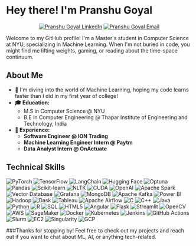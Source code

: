 # Hey there! I'm Pranshu Goyal

<p align="center"> 
<a href="https://www.linkedin.com/in/pranshu-goyal-436814217" target="blank"><img src="https://img.shields.io/badge/LinkedIn-Connect-blue?logo=linkedin&style=for-the-badge" alt="Pranshu Goyal LinkedIn" /></a>
<a href="mailto:pg2592@nyu.edu" target="blank"><img src="https://img.shields.io/badge/Email-Contact-blue?logo=gmail&style=for-the-badge" alt="Pranshu Goyal Email" /></a>
</p>

Welcome to my GitHub profile! I'm a Master's student in Computer Science at NYU, specializing in Machine Learning. When I'm not buried in code, you might find me lifting weights, gaming, or reading about the time-space continuum.

## About Me

- **🔭** I'm diving into the world of Machine Learning, hoping my code learns faster than I did in my first year of college!
- **🎓 Education:** 
  - M.S in Computer Science @ NYU 
  - B.E in Computer Engineering @ Thapar Institute of Engineering and Technology, India
- **💼 Experience:** 
  - **Software Engineer @ ION Trading** 
  - **Machine Learning Engineer Intern @ Paytm** 
  - **Data Analyst Intern @ OnActuate** 

## Technical Skills

<p align="left">
  <!-- Machine Learning and AI -->
  <img src="https://img.shields.io/badge/PyTorch-%23EE4C2C.svg?style=for-the-badge&logo=PyTorch&logoColor=white" alt="PyTorch"/>
  <img src="https://img.shields.io/badge/TensorFlow-%23FF6F00.svg?style=for-the-badge&logo=TensorFlow&logoColor=white" alt="TensorFlow"/>
  <img src="https://img.shields.io/badge/LangChain-%2300A1E4.svg?style=for-the-badge&logo=LangChain&logoColor=white" alt="LangChain"/>
  <img src="https://img.shields.io/badge/HuggingFace-%23FFD700.svg?style=for-the-badge&logo=HuggingFace&logoColor=white" alt="Hugging Face"/>
  <img src="https://img.shields.io/badge/Optuna-%23E74C3C.svg?style=for-the-badge&logo=Optuna&logoColor=white" alt="Optuna"/>
  <img src="https://img.shields.io/badge/Pandas-%23150458.svg?style=for-the-badge&logo=Pandas&logoColor=white" alt="Pandas"/>
  <img src="https://img.shields.io/badge/Scikit--learn-%23F7931E.svg?style=for-the-badge&logo=scikit-learn&logoColor=white" alt="Scikit-learn"/>
  <img src="https://img.shields.io/badge/NLTK-%231D4159.svg?style=for-the-badge&logo=NLTK&logoColor=white" alt="NLTK"/>
  <img src="https://img.shields.io/badge/CUDA-%230076BA.svg?style=for-the-badge&logo=CUDA&logoColor=white" alt="CUDA"/>
  <img src="https://img.shields.io/badge/OpenAI-%234EA94B.svg?style=for-the-badge&logo=OpenAI&logoColor=white" alt="OpenAI"/>

  <!-- Big Data and Analytics -->
  <img src="https://img.shields.io/badge/Apache%20Spark-%23E25A1C.svg?style=for-the-badge&logo=apachespark&logoColor=white" alt="Apache Spark"/>
  <img src="https://img.shields.io/badge/Vector%20Database-%2300A3E0.svg?style=for-the-badge&logo=VectorDatabase&logoColor=white" alt="Vector Database"/>
  <img src="https://img.shields.io/badge/Grafana-%23F46800.svg?style=for-the-badge&logo=Grafana&logoColor=white" alt="Grafana"/>
  <img src="https://img.shields.io/badge/MongoDB-%2347A248.svg?style=for-the-badge&logo=MongoDB&logoColor=white" alt="MongoDB"/>
  <img src="https://img.shields.io/badge/Apache%20Kafka-%2302313D.svg?style=for-the-badge&logo=apachekafka&logoColor=white" alt="Apache Kafka"/>
  <img src="https://img.shields.io/badge/Power%20BI-%23F2C811.svg?style=for-the-badge&logo=powerbi&logoColor=black" alt="Power BI"/>
  <img src="https://img.shields.io/badge/Hadoop-%2341A41D.svg?style=for-the-badge&logo=ApacheHadoop&logoColor=white" alt="Hadoop"/>
  <img src="https://img.shields.io/badge/Dask-%23FF6C37.svg?style=for-the-badge&logo=Dask&logoColor=white" alt="Dask"/>
  <img src="https://img.shields.io/badge/Tableau-%23E97627.svg?style=for-the-badge&logo=Tableau&logoColor=white" alt="Tableau"/>
  <img src="https://img.shields.io/badge/Apache%20Airflow-%23017CEE.svg?style=for-the-badge&logo=apacheairflow&logoColor=white" alt="Apache Airflow"/>

  <!-- Programming Languages and Frameworks -->
  <img src="https://img.shields.io/badge/C-%2300599C.svg?style=for-the-badge&logo=c&logoColor=white" alt="C"/>
  <img src="https://img.shields.io/badge/C++-%2300599C.svg?style=for-the-badge&logo=cpp&logoColor=white" alt="C++"/>
  <img src="https://img.shields.io/badge/Java-%23007396.svg?style=for-the-badge&logo=Java&logoColor=white" alt="Java"/>
  <img src="https://img.shields.io/badge/Python-%233776AB.svg?style=for-the-badge&logo=python&logoColor=white" alt="Python"/>
  <img src="https://img.shields.io/badge/R-%23276DC3.svg?style=for-the-badge&logo=r&logoColor=white" alt="R"/>
  <img src="https://img.shields.io/badge/SQL-%234477BB.svg?style=for-the-badge&logo=postgresql&logoColor=white" alt="SQL"/>
  <img src="https://img.shields.io/badge/HTML5-%23E34F26.svg?style=for-the-badge&logo=html5&logoColor=white" alt="HTML5"/>
  <img src="https://img.shields.io/badge/Angular-%23DD0031.svg?style=for-the-badge&logo=angular&logoColor=white" alt="Angular"/>
  <img src="https://img.shields.io/badge/Flask-%23000.svg?style=for-the-badge&logo=flask&logoColor=white" alt="Flask"/>
  <img src="https://img.shields.io/badge/Streamlit-%23FF4B4B.svg?style=for-the-badge&logo=streamlit&logoColor=white" alt="Streamlit"/>
  <img src="https://img.shields.io/badge/OpenCV-%235C3EE8.svg?style=for-the-badge&logo=opencv&logoColor=white" alt="OpenCV"/>

  <!-- Cloud -->
  <img src="https://img.shields.io/badge/AWS-%23232F3E.svg?style=for-the-badge&logo=amazonaws&logoColor=white" alt="AWS"/>
  <img src="https://img.shields.io/badge/SageMaker-%2315C0D7.svg?style=for-the-badge&logo=sagemaker&logoColor=white" alt="SageMaker"/>
  <img src="https://img.shields.io/badge/Docker-%232496ED.svg?style=for-the-badge&logo=docker&logoColor=white" alt="Docker"/>
  <img src="https://img.shields.io/badge/Kubernetes-%23326CE5.svg?style=for-the-badge&logo=kubernetes&logoColor=white" alt="Kubernetes"/>
  <img src="https://img.shields.io/badge/Jenkins-%23D33833.svg?style=for-the-badge&logo=jenkins&logoColor=white" alt="Jenkins"/>
  <img src="https://img.shields.io/badge/GitHub%20Actions-%232088FF.svg?style=for-the-badge&logo=githubactions&logoColor=white" alt="GitHub Actions"/>
  <img src="https://img.shields.io/badge/Slurm-%23283B2B.svg?style=for-the-badge&logo=slurm&logoColor=white" alt="Slurm"/>
  <img src="https://img.shields.io/badge/EC2-%23232F3E.svg?style=for-the-badge&logo=amazonec2&logoColor=white" alt="EC2"/>
  <img src="https://img.shields.io/badge/Singularity-%237E14CF.svg?style=for-the-badge&logo=singularity&logoColor=white" alt="Singularity"/>
  <img src="https://img.shields.io/badge/GCP-%234285F4.svg?style=for-the-badge&logo=googlecloud&logoColor=white" alt="GCP"/>
</p>


<!-- ## Projects

- **[NewsLens](https://github.com/pranshu267/NewsLens):** A Retrieval-Augmented Generation (RAG) model fetching relevant articles and generating concise multi-document summaries with contextual images.
- **[NYUAssistant](https://github.com/pranshu267/NYUAssistant/tree/main):** An AI-driven query system for the NYU community, utilizing a robust NLP pipeline and interactive web application.
- **[Real-Time Forex Arbitrage and Price Prediction System](https://github.com/pranshu267/Real-Time-Forex-Arbitrage-Detection-and-Price-Prediction-System):** A forex trading system with Apache Spark, BigQuery, and a Bi-Directional LSTM Model for price prediction.
- **[Exploring the Role of Cultural Context in Cross-Lingual Transfer Capabilities](https://github.com/sharad5/Cross-Lingual-Transfer-mBERT):** Experiments on cross-lingual transfer for sentiment analysis and hate speech detection across English and Turkish languages. -->

<!--## Let's Connect!

- **📧 Email:** pg2592@nyu.edu
- **💼 LinkedIn:** [Pranshu Goyal](https://www.linkedin.com/in/pranshu-goyal-436814217)-->

###Thanks for stopping by! Feel free to check out my projects and reach out if you want to chat about ML, AI, or anything tech-related.

